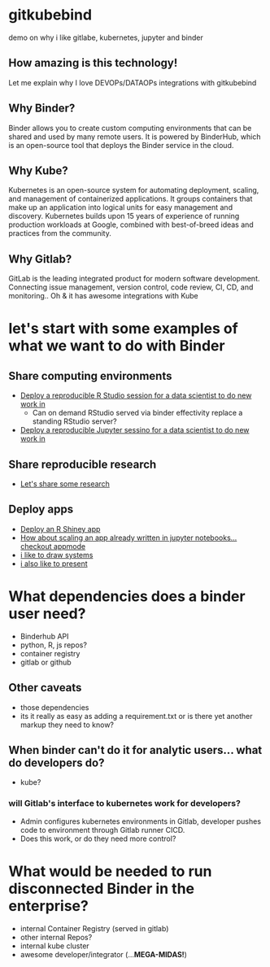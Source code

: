 # gitkubebind
demo on why i like gitlabe, kubernetes, jupyter and binder 

## How amazing is this technology! 
Let me explain why I love DEVOPs/DATAOPs integrations with gitkubebind


## Why Binder?
Binder allows you to create custom computing environments that can be shared and used by many remote users.
It is powered by BinderHub, which is an open-source tool that deploys the Binder service in the cloud.

## Why Kube?
Kubernetes is an open-source system for automating deployment, scaling, and management of containerized applications.
It groups containers that make up an application into logical units for easy management and discovery. Kubernetes builds upon 15 years of experience of running production workloads at Google, combined with best-of-breed ideas and practices from the community.

## Why Gitlab?
GitLab is the leading integrated product for modern software development. Connecting issue management, version control, code review, CI, CD, and monitoring.. Oh & it has awesome integrations with Kube


# let's start with some examples of what we want to do with Binder

## Share computing environments
- [Deploy a reproducible R Studio session for a data scientist to do new work in](https://mybinder.org/v2/gh/binder-examples/r/master?urlpath=rstudio)
  - Can on demand RStudio served via binder effectivity replace a standing RStudio server?
- [Deploy a reproducible Jupyter sessino for a data scientist to do new work in](https://mybinder.org/v2/gh/binder-examples/r/master?filepath=index.ipynb)

## Share reproducible research
- [Let's share some research](https://mybinder.org/v2/gh/dtak/rrr/master?urlpath=lab)

## Deploy apps
- [Deploy an R Shiney app](https://mybinder.org/v2/gh/binder-examples/r/master?urlpath=shiny/bus-dashboard/)
- [How about scaling an app already written in jupyter notebooks... checkout appmode](https://mybinder.org/v2/gh/binder-examples/appmode/master?urlpath=apps%2Findex.ipynb)
- [i like to draw systems](https://mybinder.org/v2/gh/kmader/jupyterlab-drawio/master?urlpath=lab)
- [i also like to present](http://mybinder.org/v2/gh/binder-examples/jupyter-rise/master?filepath=index.ipynb)

# What dependencies does a binder user need?
- Binderhub API
- python, R, js repos?
- container registry
- gitlab or github

## Other caveats
- those dependencies
- its it really as easy as adding a requirement.txt or is there yet another markup they need to know?

## When binder can't do it for analytic users... what do developers do?
- kube?

### will Gitlab's interface to kubernetes work for developers? 
- Admin configures kubernetes environments in Gitlab, developer pushes code to environment through Gitlab runner CICD.
- Does this work, or do they need more control?

# What would be needed to run disconnected Binder in the enterprise?
- internal Container Registry (served in gitlab)
- other internal Repos?
- internal kube cluster 
- awesome developer/integrator (...**MEGA-MIDAS!**)

